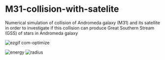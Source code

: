 # M31-collision-with-satelite
Numerical simulation of collision of Andromeda galaxy (M31) and its satellite in order to investigate if this collision can produce Great Southern Stream (GSS) of stars in Andromeda galaxy

![ezgif com-optimize](https://user-images.githubusercontent.com/32821985/93723068-a847c580-fb9b-11ea-85bd-8f8a38ea9615.gif)

![energy](https://user-images.githubusercontent.com/32821985/93810156-852a1e00-fc4e-11ea-817c-cb67ff2a636b.png)
![radius](https://user-images.githubusercontent.com/32821985/93810160-85c2b480-fc4e-11ea-961d-5f8d60f5f330.png)

